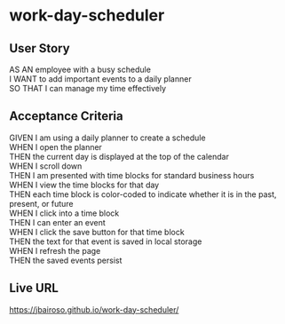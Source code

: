 # work-day-scheduler

## User Story
AS AN employee with a busy schedule <br/>
I WANT to add important events to a daily planner <br/>
SO THAT I can manage my time effectively <br/>

## Acceptance Criteria
GIVEN I am using a daily planner to create a schedule <br/>
WHEN I open the planner <br/>
THEN the current day is displayed at the top of the calendar <br/>
WHEN I scroll down <br/>
THEN I am presented with time blocks for standard business hours <br/>
WHEN I view the time blocks for that day <br/>
THEN each time block is color-coded to indicate whether it is in the past, present, or future <br/>
WHEN I click into a time block <br/>
THEN I can enter an event <br/>
WHEN I click the save button for that time block <br/>
THEN the text for that event is saved in local storage <br/>
WHEN I refresh the page <br/>
THEN the saved events persist <br/>

## Live URL
https://jbairoso.github.io/work-day-scheduler/
